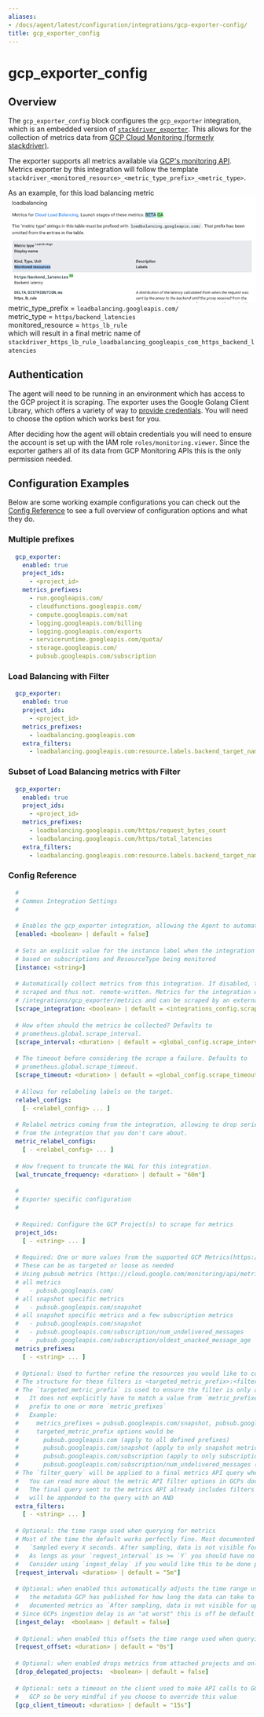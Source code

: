 ```yaml
---
aliases:
- /docs/agent/latest/configuration/integrations/gcp-exporter-config/
title: gcp_exporter_config
---
```


# gcp_exporter_config

## Overview
The `gcp_exporter_config` block configures the `gcp_exporter` integration, which is an embedded version of
[`stackdriver_exporter`](https://github.com/prometheus-community/stackdriver_exporter). This allows for the collection of 
metrics data from [GCP Cloud Monitoring (formerly stackdriver)](https://cloud.google.com/monitoring/docs).

The exporter supports all metrics available via [GCP's monitoring API](https://cloud.google.com/monitoring/api/metrics_gcp). Metrics
exporter by this integration will follow the template `stackdriver_<monitored_resource>_<metric_type_prefix>_<metric_type>`. 

As an example,
for this load balancing metric
![gcp-exporter-config-metric](gcp-exporter-config-metric.png)
metric_type_prefix = `loadbalancing.googleapis.com/`\
metric_type = `https/backend_latencies`\
monitored_resource = `https_lb_rule`\
which will result in a final metric name of `stackdriver_https_lb_rule_loadbalancing_googleapis_com_https_backend_latencies`

## Authentication

The agent will need to be running in an environment which has access to the GCP project it is scraping. The exporter
uses the Google Golang Client Library, which offers a variety of way to [provide credentials](https://developers.google.com/identity/protocols/application-default-credentials).
You will need to choose the option which works best for you.

After deciding how the agent will obtain credentials you will need to ensure the account is set up with the IAM role `roles/monitoring.viewer`.
Since the exporter gathers all of its data from GCP Monitoring APIs this is the only permission needed.

## Configuration Examples

Below are some working example configurations you can check out the [Config Reference](#config-reference) to see a full
overview of configuration options and what they do.

### Multiple prefixes
```yaml
  gcp_exporter:
    enabled: true
    project_ids:
      - <project_id>
    metrics_prefixes:
      - run.googleapis.com/
      - cloudfunctions.googleapis.com/
      - compute.googleapis.com/nat
      - logging.googleapis.com/billing
      - logging.googleapis.com/exports
      - serviceruntime.googleapis.com/quota/
      - storage.googleapis.com/
      - pubsub.googleapis.com/subscription
```

### Load Balancing with Filter
```yaml
  gcp_exporter:
    enabled: true
    project_ids:
      - <project_id>
    metrics_prefixes:
      - loadbalancing.googleapis.com
    extra_filters:
      - loadbalancing.googleapis.com:resource.labels.backend_target_name="sample-value"
```

### Subset of Load Balancing metrics with Filter
```yaml
  gcp_exporter:
    enabled: true
    project_ids: 
      - <project_id>
    metrics_prefixes:
      - loadbalancing.googleapis.com/https/request_bytes_count
      - loadbalancing.googleapis.com/https/total_latencies
    extra_filters:
      - loadbalancing.googleapis.com:resource.labels.backend_target_name="sample-value"
```

### Config Reference

```yaml
  #
  # Common Integration Settings
  #
  
  # Enables the gcp_exporter integration, allowing the Agent to automatically collect metrics or expose gcp metrics 
  [enabled: <boolean> | default = false]

  # Sets an explicit value for the instance label when the integration is self-scraped. Default will be
  # based on subscriptions and ResourceType being monitored
  [instance: <string>]

  # Automatically collect metrics from this integration. If disabled, the exporter integration will be run but not 
  # scraped and thus not. remote-written. Metrics for the integration will be exposed at 
  # /integrations/gcp_exporter/metrics and can be scraped by an external process.
  [scrape_integration: <boolean> | default = <integrations_config.scrape_integrations>]

  # How often should the metrics be collected? Defaults to
  # prometheus.global.scrape_interval.
  [scrape_interval: <duration> | default = <global_config.scrape_interval>]

  # The timeout before considering the scrape a failure. Defaults to
  # prometheus.global.scrape_timeout.
  [scrape_timeout: <duration> | default = <global_config.scrape_timeout>]

  # Allows for relabeling labels on the target.
  relabel_configs:
    [- <relabel_config> ... ]

  # Relabel metrics coming from the integration, allowing to drop series
  # from the integration that you don't care about.
  metric_relabel_configs:
    [ - <relabel_config> ... ]

  # How frequent to truncate the WAL for this integration.
  [wal_truncate_frequency: <duration> | default = "60m"]

  #
  # Exporter specific configuration
  #

  # Required: Configure the GCP Project(s) to scrape for metrics
  project_ids:
    [ - <string> ... ]

  # Required: One or more values from the supported GCP Metrics(https://cloud.google.com/monitoring/api/metrics_gcp)
  # These can be as targeted or loose as needed
  # Using pubsub metrics (https://cloud.google.com/monitoring/api/metrics_gcp#gcp-pubsub) as an example
  # all metrics
  #   - pubsub.googleapis.com/
  # all snapshot specific metrics 
  #   - pubsub.googleapis.com/snapshot
  # all snapshot specific metrics and a few subscription metrics
  #   - pubsub.googleapis.com/snapshot
  #   - pubsub.googleapis.com/subscription/num_undelivered_messages
  #   - pubsub.googleapis.com/subscription/oldest_unacked_message_age
  metrics_prefixes:
    [ - <string> ... ]

  # Optional: Used to further refine the resources you would like to collect metrics from
  # The structure for these filters is <targeted_metric_prefix>:<filter_query>
  # The `targeted_metric_prefix` is used to ensure the filter is only applied to the metric_prefix(es) where it makes sense.
  #   It does not explicitly have to match a value from `metric_prefixes` but the `targeted_metric_prefix` must be at least a
  #   prefix to one or more `metric_prefixes`
  #   Example: 
  #     metrics_prefixes = pubsub.googleapis.com/snapshot, pubsub.googleapis.com/subscription/num_undelivered_messages
  #     targeted_metric_prefix options would be 
  #       pubsub.googleapis.com (apply to all defined prefixes)
  #       pubsub.googleapis.com/snapshot (apply to only snapshot metrics)
  #       pubsub.googleapis.com/subscription (apply to only subscription metrics)
  #       pubsub.googleapis.com/subscription/num_undelivered_messages (apply to only the specific subscription metric)
  # The `filter_query` will be applied to a final metrics API query when querying for metric data
  #   You can read more about the metric API filter options in GCPs documentation https://cloud.google.com/monitoring/api/v3/filters
  #   The final query sent to the metrics API already includes filters for project and metric type. Each applicable `filter_query`
  #   will be appended to the query with an AND
  extra_filters:
    [ - <string> ... ]

  # Optional: the time range used when querying for metrics
  # Most of the time the default works perfectly fine. Most documented metrics include a comments of the form 
  #   `Sampled every X seconds. After sampling, data is not visible for up to Y seconds.`
  #   As longs as your `request_interval` is >= `Y` you should have no issues
  #   Consider using `ingest_delay` if you would like this to be done programmatically or are gathering slower moving metrics
  [request_interval: <duration> | default = "5m"]

  # Optional: when enabled this automatically adjusts the time range used when querying for metrics backwards based on
  #   the metadata GCP has published for how long the data can take to be ingested. You can see the values for this in 
  #   documented metrics as `After sampling, data is not visible for up to Y seconds.`
  # Since GCPs ingestion delay is an "at worst" this is off be default to ensure data is gathered as soon as it's available  
  [ingest_delay:  <boolean> | default = false]

  # Optional: when enabled this offsets the time range used when querying for metrics by a set amount
  [request_offset: <duration> | default = "0s"]

  # Optional: when enabled drops metrics from attached projects and only fetches metrics from the explicitly configured `project_ids`
  [drop_delegated_projects:  <boolean> | default = false]

  # Optional: sets a timeout on the client used to make API calls to GCP. A single scrape can initiate numerous calls to
  #   GCP so be very mindful if you choose to override this value
  [gcp_client_timeout: <duration> | default = "15s"]
```

